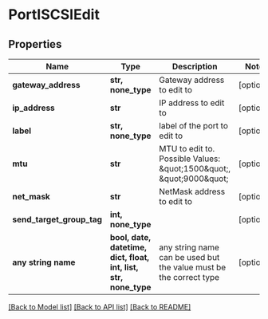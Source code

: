 # PortISCSIEdit


## Properties
Name | Type | Description | Notes
------------ | ------------- | ------------- | -------------
**gateway_address** | **str, none_type** | Gateway address to edit to | [optional] 
**ip_address** | **str** | IP address to edit to | [optional] 
**label** | **str, none_type** | label of the port to edit to | [optional] 
**mtu** | **str** | MTU to edit to. Possible Values: \&quot;1500\&quot;, \&quot;9000\&quot; | [optional] 
**net_mask** | **str** | NetMask address to edit to | [optional] 
**send_target_group_tag** | **int, none_type** |  | [optional] 
**any string name** | **bool, date, datetime, dict, float, int, list, str, none_type** | any string name can be used but the value must be the correct type | [optional]

[[Back to Model list]](../README.md#documentation-for-models) [[Back to API list]](../README.md#documentation-for-api-endpoints) [[Back to README]](../README.md)


